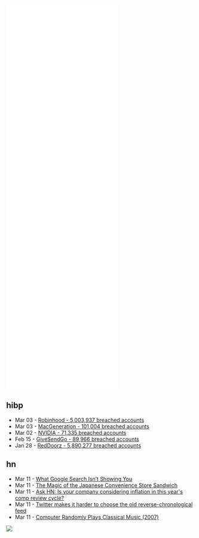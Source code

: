 ![Metrics](https://raw.githubusercontent.com/phixion/phixion/master/metrics.svg)

## hibp

<!--
for https://github.com/phixion/phixion/blob/main/.github/workflows/feeds.yml
-->
<!--START_SECTION:haveibeenpwnd-->
- Mar 03 - [Robinhood - 5,003,937 breached accounts](https://haveibeenpwned.com/PwnedWebsites#Robinhood)
- Mar 03 - [MacGeneration - 101,004 breached accounts](https://haveibeenpwned.com/PwnedWebsites#MacGeneration)
- Mar 02 - [NVIDIA - 71,335 breached accounts](https://haveibeenpwned.com/PwnedWebsites#NVIDIA)
- Feb 15 - [GiveSendGo - 89,966 breached accounts](https://haveibeenpwned.com/PwnedWebsites#GiveSendGo)
- Jan 28 - [RedDoorz - 5,890,277 breached accounts](https://haveibeenpwned.com/PwnedWebsites#RedDoorz)
<!--END_SECTION:haveibeenpwnd-->

## hn

<!--
for https://github.com/phixion/phixion/blob/main/.github/workflows/feeds.yml
-->
<!--START_SECTION:hn-->
- Mar 11 - [What Google Search Isn’t Showing You](https://www.newyorker.com/culture/infinite-scroll/what-google-search-isnt-showing-you)
- Mar 11 - [The Magic of the Japanese Convenience Store Sandwich](https://japlanease.com/japanese-convenience-store-sandwich/)
- Mar 11 - [Ask HN: Is your company considering inflation in this year's comp review cycle?](https://news.ycombinator.com/item?id=30635501)
- Mar 11 - [Twitter makes it harder to choose the old reverse-chronological feed](https://www.theverge.com/2022/3/10/22971307/twitter-home-timeline-algorithmic-reverse-chronological-feed)
- Mar 11 - [Computer Randomly Plays Classical Music (2007)](https://web.archive.org/web/20080517043731/https://support.microsoft.com/support/kb/articles/Q261/1/86.ASP)
<!--END_SECTION:hn-->

<!--
for https://yhype.me
-->
![](https://hit.yhype.me/github/profile?user_id=13013670)
